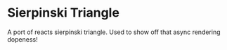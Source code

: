 # Sierpinski Triangle

A port of reacts sierpinski triangle. Used to show off that async rendering dopeness!